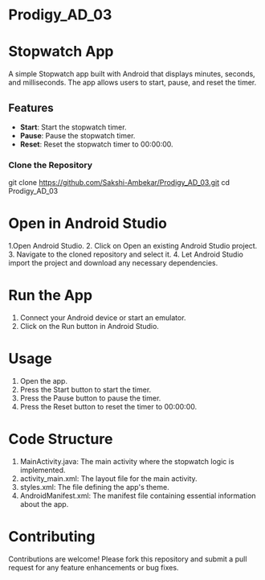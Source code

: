 # Prodigy_AD_03
# Stopwatch App

A simple Stopwatch app built with Android that displays minutes, seconds, and milliseconds. The app allows users to start, pause, and reset the timer.

## Features

- **Start**: Start the stopwatch timer.
- **Pause**: Pause the stopwatch timer.
- **Reset**: Reset the stopwatch timer to 00:00:00.


### Clone the Repository

git clone https://github.com/Sakshi-Ambekar/Prodigy_AD_03.git
cd Prodigy_AD_03

# Open in Android Studio

1.Open Android Studio.
2. Click on Open an existing Android Studio project.
3. Navigate to the cloned repository and select it.
4. Let Android Studio import the project and download any necessary dependencies.

# Run the App

1. Connect your Android device or start an emulator.
2. Click on the Run button in Android Studio.

# Usage

1. Open the app.
2. Press the Start button to start the timer.
3. Press the Pause button to pause the timer.
4. Press the Reset button to reset the timer to 00:00:00.

# Code Structure
1. MainActivity.java: The main activity where the stopwatch logic is implemented.
2. activity_main.xml: The layout file for the main activity.
3. styles.xml: The file defining the app's theme.
4. AndroidManifest.xml: The manifest file containing essential information about the app.

# Contributing
Contributions are welcome! Please fork this repository and submit a pull request for any feature enhancements or bug fixes.
